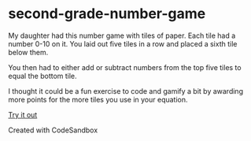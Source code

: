 # second-grade-number-game

My daughter had this number game with tiles of paper. Each tile had a number 0-10 on it. You laid out five tiles in a row and placed a sixth tile below them.

You then had to either add or subtract numbers from the top five tiles to equal the bottom tile.

I thought it could be a fun exercise to code and gamify a bit by awarding more points for the more tiles you use in your equation.

[Try it out](https://glvlo.csb.app/)

Created with CodeSandbox
